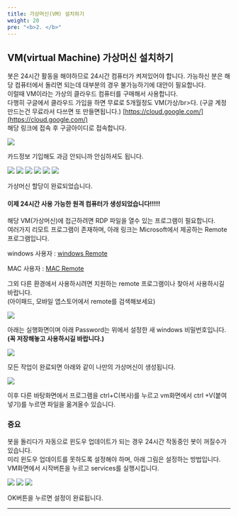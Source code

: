 ```yaml
---
title: 가상머신(VM) 설치하기
weight: 20
pre: "<b>2. </b>"
---
```


## VM(virtual Machine) 가상머신 설치하기

봇은 24시간 활동을 해야하므로 24시간 컴퓨터가 켜져있어야 합니다. 가능하신 분은 해당 컴퓨터에서 돌리면 되는데 대부분의 경우 불가능하기에 대안이 필요합니다.</br>
이럴때 VM이라는 가상의 클라우드 컴퓨터를 구매해서 사용합니다.</br>
다행히 구글에서 클라우드 가입을 하면 무료로 5개월정도 VM(가상/br>다. (구글 계정 만드는건 무료라서 다쓰면 또 만들면됩니다.)
[https://cloud.google.com/](https://cloud.google.com/)</br>
해당 링크에 접속 후 구글아이디로 접속합니다.

![](/picture/googlecloudpage.png?width=1200&height=500)

카드정보 기입해도 과금 안되니까 안심하셔도 됩니다.

![](/picture/googlecloudpage1.png?width=1200&height=500)
![](/picture/googlecloudpage2.png?width=1200&height=500)
![](/picture/googlecloudpage3.png?width=1200&height=500)
![](/picture/googlecloudpage4.png?width=1200&height=500)
![](/picture/googlecloudpage5.png?width=1200&height=500)
![](/picture/googlecloudpage6.png?width=1200&height=500)

가상머신 할당이 완료되었습니다.

#### 이제 24시간 사용 가능한 원격 컴퓨터가 생성되었습니다!!!!!

해당 VM(가상머신)에 접근하려면 RDP 파일을 열수 있는 프로그램이 필요합니다.</br>
여러가지 리모트 프로그램이 존재하며, 아래 링크는 Microsoft에서 제공하는 Remote 프로그램입니다.

windows 사용자 : [windows Remote](https://www.microsoft.com/en-us/p/microsoft-remote-desktop/9wzdncrfj3ps?activetab=pivot:overviewtab)

MAC 사용자 : [MAC Remote](https://apps.apple.com/kr/app/microsoft-remote-desktop-10/id1295203466?mt=12)

그외 다른 환경에서 사용하시려면 지원하는 remote 프로그램이나 찾아서 사용하시길 바랍니다. </br>(아이패드, 모바일 앱스토어에서 remote를 검색해보세요)

![](/picture/remote1.png?width=1200&height=500)

아래는 실행화면이며 아래 Password는 위에서 설정한 새 windows 비밀번호입니다.</br>
**(꼭 저장해놓고 사용하시길 바랍니다.)**

![](/picture/remote2.png?width=1200&height=500)

모든 작업이 완료되면 아래와 같이 나만의 가상머신이 생성됩니다.

![](/picture/remote3.png?width=1200&height=500)

이후 다른 바탕화면에서 프로그램을 ctrl+C(복사)를 누르고 vm화면에서 ctrl +V(붙여넣기)를 누르면 파일을 옮겨올수 있습니다.

 ### 중요

봇을 돌리다가 자동으로 윈도우 업데이트가 되는 경우 24시간 작동중인 봇이 꺼질수가 있습니다.</br>
미리 윈도우 업데이트를 못하도록 설정해야 하며, 아래 그림은 설정하는 방법입니다.</br>
VM화면에서 시작버튼을 누르고 services를 실행시킵니다.

![](/picture/remote4.png?width=1200&height=500)
![](/picture/remote5.png?width=1200&height=500)
![](/picture/remote6.png?width=1200&height=500)

OK버튼을 누르면 설정이 완료됩니다.

---
